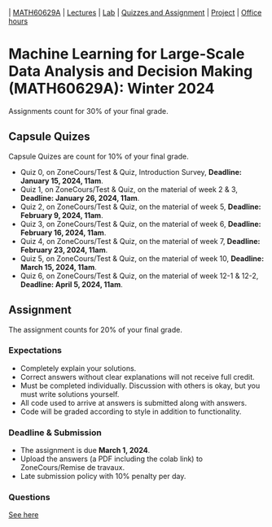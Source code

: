 | [MATH60629A](main.md) | [Lectures](lectures.md) | [Lab](lab.md) | [Quizzes and Assignment](homework.md) | [Project](project.md) | [Office hours](office_hr.md)
# Machine Learning for Large-Scale Data Analysis and Decision Making (MATH60629A): Winter 2024

Assignments count for 30% of your final grade. 
<!-- Most of the assignments are graded with [gradescope](https://www.gradescope.ca/courses/9439). You need to create an account and add yourself to the course with the Entry Code: M3YG6B.-->

<!-- To access a guideline that will help you with submitting your homework on gradescope, please click [here](https://gradescope-static-assets.s3-us-west-2.amazonaws.com/help/submitting_hw_guide.pdf).-->

## Capsule Quizes 
Capsule Quizes are count for 10% of your final grade.
- Quiz 0, on ZoneCours/Test & Quiz, Introduction Survey, **Deadline: January 15, 2024, 11am**.
- Quiz 1, on ZoneCours/Test & Quiz,  on the material of week 2 & 3, **Deadline: January 26, 2024, 11am**.
- Quiz 2, on ZoneCours/Test & Quiz, on the material of week 5, **Deadline: February 9, 2024, 11am**.
- Quiz 3, on ZoneCours/Test & Quiz, on the material of week 6, **Deadline: February 16, 2024, 11am**.
- Quiz 4, on ZoneCours/Test & Quiz, on the material of week 7, **Deadline: February 23, 2024, 11am**.  
- Quiz 5, on ZoneCours/Test & Quiz, on the material of week 10, **Deadline: March 15, 2024, 11am**.  
- Quiz 6, on ZoneCours/Test & Quiz, on the material of week 12-1 & 12-2, **Deadline: April 5, 2024, 11am**. 

## Assignment
The assignment counts for 20% of your final grade.

### Expectations
- Completely explain your solutions. 
- Correct answers without clear explanations will not receive full credit.
- Must be completed individually. Discussion with others is okay, but you must write solutions yourself.
- All code used to arrive at answers is submitted along with answers.
- Code will be graded according to style in addition to functionality.

### Deadline & Submission
- The assignment is due **March 1, 2024**.
- Upload the answers (a PDF including the colab link) to ZoneCours/Remise de travaux.
- Late submission policy with 10% penalty per day.

### Questions
[See here](https://colab.research.google.com/github/denafiroozi/Machine-Learning-I/blob/master/ML_I_Assignment_W24.ipynb)









